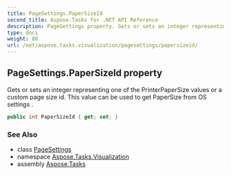 ```yaml
---
title: PageSettings.PaperSizeId
second_title: Aspose.Tasks for .NET API Reference
description: PageSettings property. Gets or sets an integer representing one of the PrinterPaperSize values or a custom page size id. This value can be used to get PaperSize from OS settings 
type: docs
weight: 80
url: /net/aspose.tasks.visualization/pagesettings/papersizeid/
---
```

## PageSettings.PaperSizeId property

Gets or sets an integer representing one of the PrinterPaperSize values or a custom page size id. This value can be used to get PaperSize from OS settings .

```csharp
public int PaperSizeId { get; set; }
```

### See Also

* class [PageSettings](../)
* namespace [Aspose.Tasks.Visualization](../../pagesettings/)
* assembly [Aspose.Tasks](../../../)


